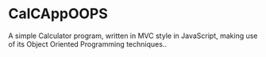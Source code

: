 # CalCAppOOPS
A simple Calculator program, written in MVC style in JavaScript, making use of its Object Oriented Programming techniques..

